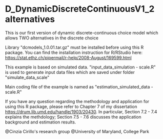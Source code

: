 # D_DynamicDiscreteContinuousV1_2alternatives
This is our first version of dynamic discrete-continuous choice model which allows TWO alternatives in the discrete choice 

Library "dcmodels_1.0.01.tar.gz" must be installed before using this R package. You can find the installation instruction for R/RStudio here: https://stat.ethz.ch/pipermail/r-help/2008-August/169599.html 

This example is based on simulated data. "input_data_simulation - scale.R" is used to generate input data files which are saved under folder "simulate_data_scale"

Main coding file of the example is named as "estimation_simulated_data - scale.R"

If you have any question regarding the methodology and application for using this R package, please refer to Chapter 7 of my dissertation https://drum.lib.umd.edu/handle/1903/20430. In particular, Section 7.2 - 7.4 explains the methdology; Section 7.5 - 7.6 discusses the application background and estimation results.

@Cinzia Cirillo's research group @University of Maryland, College Park
